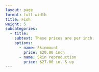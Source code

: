 ```yaml
---
layout: page
format: full-width
title: Fish
weight: 5
subcategories:
  - title:
    subtext: These prices are per inch.
    options:
      - name: Skinmount
        price: $20.00 inch
      - name: Skin reproduction
        price: $27.00 in. & up
---
```

